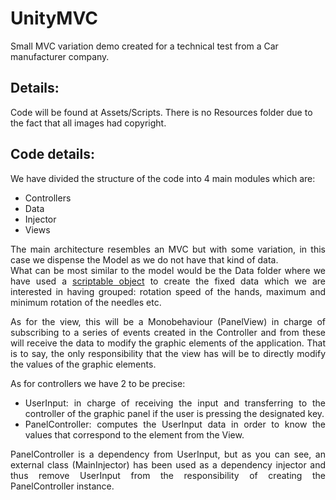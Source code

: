 # UnityMVC

Small MVC variation demo created for a technical test from a Car manufacturer company.


## Details:

Code will be found at Assets/Scripts.
There is no Resources folder due to the fact that all images had copyright.

## Code details:

<div style="text-align: justify">

We have divided the structure of the code into 4 main modules which are:

- Controllers
- Data
- Injector
- Views

The main architecture resembles an MVC but with some variation, in this case we dispense the Model as we do not have that kind of data.<br> 
What can be most similar to the model would be the Data folder where we have used a [scriptable object](https://docs.unity3d.com/Manual/class-ScriptableObject.html) 
to create the fixed data which we are interested in having grouped: rotation speed of the hands, maximum and minimum rotation of the needles etc.

As for the view, this will be a Monobehaviour (PanelView) in charge of subscribing to a series of events created in the Controller and from these will receive the data to modify the graphic elements of the application. That is to say, the only responsibility that the view has will be to directly modify the values of the graphic elements.

As for controllers we have 2 to be precise:
- UserInput: in charge of receiving the input and transferring to the controller of the graphic panel if the user is pressing the designated key.
- PanelController: computes the UserInput data in order to know the values that correspond to the element from the View.

PanelController is a dependency from UserInput, but as you can see, an external class (MainInjector) has been used as a dependency injector and thus remove UserInput from the responsibility of creating the PanelController instance.

</div>

